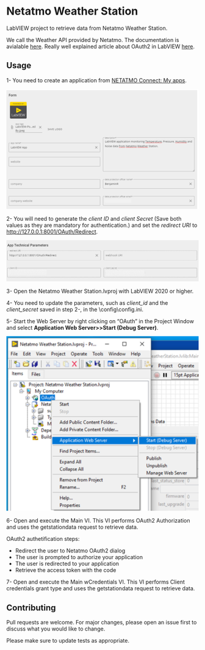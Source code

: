 # Netatmo Weather Station
LabVIEW project to retrieve data from Netatmo Weather Station.

We call the Weather API provided by Netatmo. The documentation is avialable [here](https://dev.netatmo.com/apidocumentation/weather#product-details). 
Really well explained article about OAuth2 in LabVIEW [here](https://stravaro.com/2020/01/oauth2-and-labview/).

## Usage

1- You need to create an application from [NETATMO Connect: My apps](https://dev.netatmo.com/apps/createanapp#form).

<img src="/images/application-form.png" alt="App"
	title="Application Form" width="600" />

2- You will need to generate the <i>client ID</i> and <i>client Secret</i> (Save both values as they are mandatory for authentication.) and set the <i>redirect URI</i> to http://127.0.0.1:8001/OAuth/Redirect.

<img src="/images/application-technical-parameters.png" alt="AppParam"
	title="Application Technical Parameters" width="600" />

3- Open the Netatmo Weather Station.lvproj with LabVIEW 2020 or higher. 

4- You need to update the parameters, such as <i>client_id</i> and the <i>client_secret</i> saved in step 2-, in the \config\config.ini.

5- Start the Web Server by right clicking on “OAuth” in the Project Window and select <b>Application Web Server>>Start (Debug Server)</b>.

<img src="/images/start-web-server.png" alt="StartWS"
	title="Start Web Server From LabVIEW Project Explorer" width="600" />

6- Open and execute the Main VI. This VI performs OAuth2 Authorization and uses the getstationdata request to retrieve data.

OAuth2 authetification steps:
* Redirect the user to Netatmo OAuth2 dialog
* The user is prompted to authorize your application
* The user is redirected to your application
* Retrieve the access token with the code

7- Open and execute the Main wCredentials VI. This VI performs Client credentials grant type and uses the getstationdata request to retrieve data.

## Contributing

Pull requests are welcome. For major changes, please open an issue first to discuss what you would like to change.

Please make sure to update tests as appropriate.
